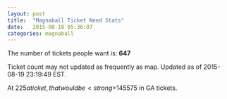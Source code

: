 ```yaml
---
layout: post
title:  "Magnaball Ticket Need Stats"
date:   2015-08-18 05:36:07
categories: magnaball
---
```


The number of tickets people want is: <strong>647</strong>

Ticket count may not updated as frequently as map. Updated as of 2015-08-19 23:19:49 EST.

At $225 a ticket, that would be <strong>$145575</strong> in GA tickets.